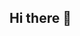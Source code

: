 ## Hi there 👋

<!--

# Ummar.id
Project pembuatan website syariah dengan menggunakan HTML, CSS, JavaScript, dan bantuan beberapa library dan framework dari bootstrap.
Pembuatan web meliputi beberapa komponen navbar seperti :
- Home
- About Us
- FAQ
- Contact Us

# Kontributor Pembuatan Project
1. Miftachul Huda (Email : miftachulhd5@gmail.com) | (GitHub : https://github.com/knock5)
2. Arsa Bagus (Email : arsa.bagus.imawan@gmail.com) | (GitHub : https://github.com/arsabagus)
3. Jamal (Email : jamalpro90@gmail.com) | (GitHub : https://github.com/jamalpro90)
-->
